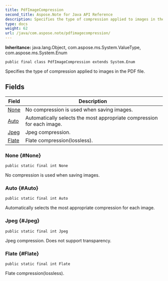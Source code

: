 ```yaml
---
title: PdfImageCompression
second_title: Aspose.Note for Java API Reference
description: Specifies the type of compression applied to images in the PDF file.
type: docs
weight: 62
url: /java/com.aspose.note/pdfimagecompression/
---
```


**Inheritance:**
java.lang.Object, com.aspose.ms.System.ValueType, com.aspose.ms.System.Enum
```
public final class PdfImageCompression extends System.Enum
```

Specifies the type of compression applied to images in the PDF file.
## Fields

| Field | Description |
| --- | --- |
| [None](#None) | No compression is used when saving images. |
| [Auto](#Auto) | Automatically selects the most appropriate compression for each image. |
| [Jpeg](#Jpeg) | Jpeg compression. |
| [Flate](#Flate) | Flate compression(lossless). |
### None {#None}
```
public static final int None
```


No compression is used when saving images.

### Auto {#Auto}
```
public static final int Auto
```


Automatically selects the most appropriate compression for each image.

### Jpeg {#Jpeg}
```
public static final int Jpeg
```


Jpeg compression. Does not support transparency.

### Flate {#Flate}
```
public static final int Flate
```


Flate compression(lossless).

